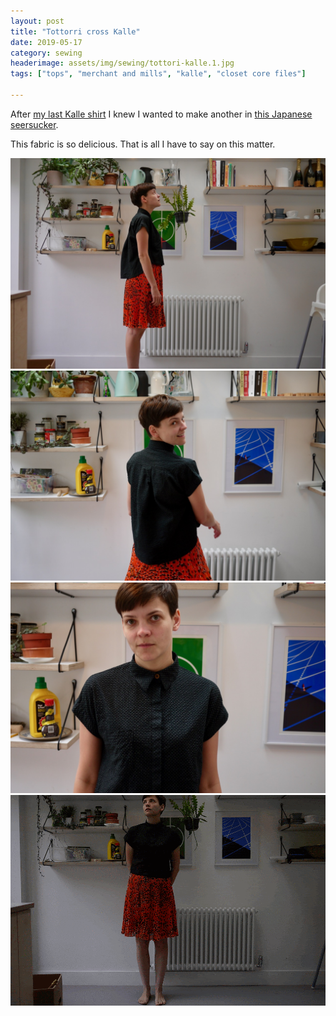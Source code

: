 ```yaml
---
layout: post
title: "Tottorri cross Kalle"
date: 2019-05-17
category: sewing
headerimage: assets/img/sewing/tottori-kalle.1.jpg
tags: ["tops", "merchant and mills", "kalle", "closet core files"]

---
```


After [my last Kalle shirt](https://alicebartlett.co.uk/blog/bird-shirt) I knew I wanted to make another in [this Japanese seersucker](https://merchantandmills.com/store/cloth/tottorri-cross-black/).

This fabric is so delicious. That is all I have to say on this matter.

![Side view of my shirt](/assets/img/sewing/tottori-kalle.1.jpg)
![Back view of my shirt](/assets/img/sewing/tottori-kalle.2.jpg)
![Front view of my shirt](/assets/img/sewing/tottori-kalle.3.jpg)
![Animated GIF of me in my shirt](/assets/img/sewing/tottori-kalle.gif)
